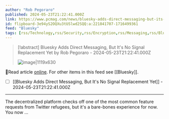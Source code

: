 ```yaml
---
author: "Rob Pegoraro"
published: 2024-05-23T21:22:41.000Z
link: https://www.pcmag.com/news/bluesky-adds-direct-messaging-but-its-no-signal-replacement-yet
id: flipboard-3e94yS2OQXu3tUSlwd2SQQ:a:221841707-1716499361
feed: "Bluesky"
tags: [rss/Technology,rss/Security,rss/Encryption,rss/Messaging,rss/Bluesky]
---
```

> [!abstract] Bluesky Adds Direct Messaging, But It's No Signal Replacement Yet by Rob Pegoraro - 2024-05-23T21:22:41.000Z
>
> ![image|1119x630](https://ic-cdn.flipboard.com/pcmag.com/bb8a66a81ff990c2c3b72c2e4bba7d439a38b4e5/_xlarge.jpeg)

🔗Read article [online](https://www.pcmag.com/news/bluesky-adds-direct-messaging-but-its-no-signal-replacement-yet). For other items in this feed see [[Bluesky]].

- [ ] [[Bluesky Adds Direct Messaging, But It's No Signal Replacement Yet]] - 2024-05-23T21:22:41.000Z
- - -
The decentralized platform checks off one of the most common feature requests from Twitter refugees, but it's a bare-bones experience for now. You now …
